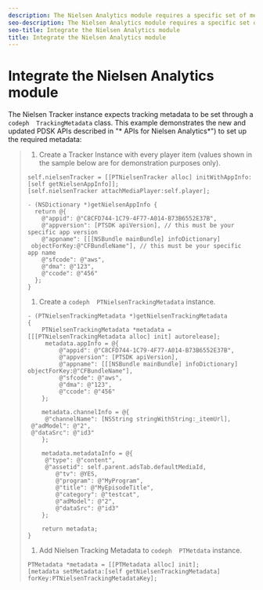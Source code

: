 ```yaml
---
description: The Nielsen Analytics module requires a specific set of metadata configured for your implementation. Once the metadata is loaded, you attach the module to your MediaPlayer and communicate with it using APIs.
seo-description: The Nielsen Analytics module requires a specific set of metadata configured for your implementation. Once the metadata is loaded, you attach the module to your MediaPlayer and communicate with it using APIs.
seo-title: Integrate the Nielsen Analytics module
title: Integrate the Nielsen Analytics module
---
```


# Integrate the Nielsen Analytics module

The Nielsen Tracker instance expects tracking metadata to be set through a `codeph  TrackingMetadata` class. This example demonstrates the new and updated PDSK APIs described in "* APIs for Nielsen Analytics*") to set up the required metadata:

>1. Create a Tracker Instance with every player item (values shown in the sample below are for demonstration purposes only).
>   ```
>   self.nielsenTracker = [[PTNielsenTracker alloc] initWithAppInfo:[self getNielsenAppInfo]]; 
>   [self.nielsenTracker attachMediaPlayer:self.player]; 
>     
>   - (NSDictionary *)getNielsenAppInfo { 
>     return @{ 
>       @"appid": @"C8CFD744-1C79-4F77-A014-B73B6552E37B", 
>       @"appversion": [PTSDK apiVersion], // this must be your specific app version 
>       @"appname": [[[NSBundle mainBundle] infoDictionary] 
>    objectForKey:@"CFBundleName"], // this must be your specific app name 
>       @"sfcode": @"aws", 
>       @"dma": @"123", 
>       @"ccode": @"456" 
>     }; 
>   }
>   ```
>   
>   
>1. Create a `codeph  PTNielsenTrackingMetadata` instance.
>   ```
>   - (PTNielsenTrackingMetadata *)getNielsenTrackingMetadata 
>   { 
>       PTNielsenTrackingMetadata *metadata = [[[PTNielsenTrackingMetadata alloc] init] autorelease]; 
>        metadata.appInfo = @{ 
>            @"appid": @"C8CFD744-1C79-4F77-A014-B73B6552E37B", 
>            @"appversion": [PTSDK apiVersion], 
>            @"appname": [[[NSBundle mainBundle] infoDictionary] objectForKey:@"CFBundleName"], 
>            @"sfcode": @"aws", 
>            @"dma": @"123", 
>            @"ccode": @"456" 
>       }; 
>         
>       metadata.channelInfo = @{ 
>        @"channelName": [NSString stringWithString:_itemUrl], 
>    @"adModel": @"2", 
>    @"dataSrc": @"id3" 
>       }; 
>         
>       metadata.metadataInfo = @{ 
>        @"type": @"content", 
>        @"assetid": self.parent.adsTab.defaultMediaId, 
>           @"tv": @YES, 
>           @"program": @"MyProgram", 
>           @"title": @"MyEpisodeTitle", 
>           @"category": @"testcat", 
>           @"adModel": @"2", 
>           @"dataSrc": @"id3" 
>       }; 
>         
>       return metadata; 
>   } 
>   ```
>   
>   
>1. Add Nielsen Tracking Metadata to `codeph  PTMetdata` instance.
>   ```
>   PTMetadata *metadata = [[PTMetadata alloc] init]; 
>   [metadata setMetadata:[self getNielsenTrackingMetadata] forKey:PTNielsenTrackingMetadataKey];
>   ```
>   
>   
>   
